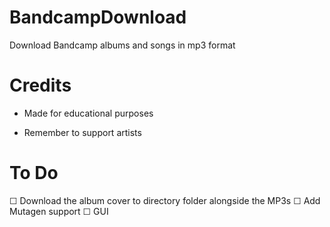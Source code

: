 # BandcampDownload
Download Bandcamp albums and songs in mp3 format 

# Credits
- Made for educational purposes 

- Remember to support artists 

# To Do
☐ Download the album cover to directory folder alongside the MP3s 
☐ Add Mutagen support 
☐ GUI

